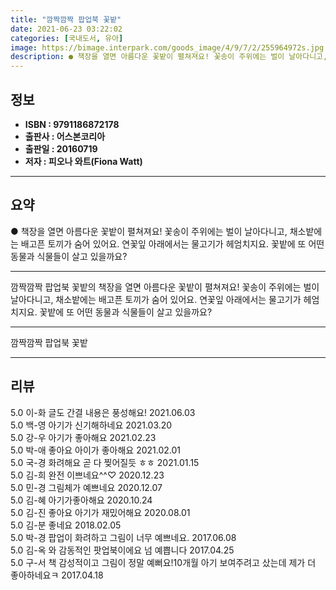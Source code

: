 ```yaml
---
title: "깜짝깜짝 팝업북 꽃밭"
date: 2021-06-23 03:22:02
categories: [국내도서, 유아]
image: https://bimage.interpark.com/goods_image/4/9/7/2/255964972s.jpg
description: ● 책장을 열면 아름다운 꽃밭이 펼쳐져요! 꽃송이 주위에는 벌이 날아다니고, 채소밭에는 배고픈 토끼가 숨어 있어요. 연꽃잎 아래에서는 물고기가 헤엄치지요. 꽃밭에 또 어떤 동물과 식물들이 살고 있을까요?
---
```


## **정보**

- **ISBN : 9791186872178**
- **출판사 : 어스본코리아**
- **출판일 : 20160719**
- **저자 : 피오나 와트(Fiona Watt)**

------



## **요약**

●  책장을 열면 아름다운 꽃밭이 펼쳐져요! 꽃송이 주위에는 벌이 날아다니고, 채소밭에는 배고픈 토끼가 숨어 있어요. 연꽃잎 아래에서는 물고기가 헤엄치지요. 꽃밭에 또 어떤 동물과 식물들이 살고 있을까요?

------

깜짝깜짝 팝업북 꽃밭의 책장을 열면 아름다운 꽃밭이 펼쳐져요! 꽃송이 주위에는 벌이 날아다니고, 채소밭에는 배고픈 토끼가 숨어 있어요. 연꽃잎 아래에서는 물고기가 헤엄치지요. 꽃밭에 또 어떤 동물과 식물들이 살고 있을까요?

------


깜짝깜짝 팝업북 꽃밭 

------


## **리뷰** 

5.0 이-화 글도 간결 내용은 풍성해요! 2021.06.03 <br/>5.0 백-영 아기가 신기해하네요 2021.03.20 <br/>5.0 강-우 아기가 좋아해요  2021.02.23 <br/>5.0 박-애 좋아요
아이가 좋아해요 2021.02.01 <br/>5.0 국-경 화려해요 곧 다 찢어질듯 ㅎㅎ 2021.01.15 <br/>5.0 김-희 완전 이쁘네요^^♡ 2020.12.23 <br/>5.0 민-경 그림체가 예쁘네요 2020.12.07 <br/>5.0 김-혜 아기가좋아해요  2020.10.24 <br/>5.0 김-진 좋아요 아기가 재밌어해요  2020.08.01 <br/>5.0 김-분 좋네요 2018.02.05 <br/>5.0 박-경 팝업이 화려하고 그림이 너무 예쁘네요. 2017.06.08 <br/>5.0 김-옥 와 감동적인 팟업북이에요 넘 예쁩니다 2017.04.25 <br/>5.0 구-서 책 감성적이고 그림이 정말 예뻐요!10개월 아기 보여주려고 샀는데 제가 더 좋아하네요ㅋ 2017.04.18 <br/>